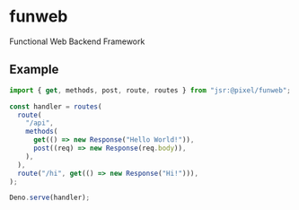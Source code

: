 # funweb

Functional Web Backend Framework

## Example

```typescript
import { get, methods, post, route, routes } from "jsr:@pixel/funweb";

const handler = routes(
  route(
    "/api",
    methods(
      get(() => new Response("Hello World!")),
      post((req) => new Response(req.body)),
    ),
  ),
  route("/hi", get(() => new Response("Hi!"))),
);

Deno.serve(handler);
```
